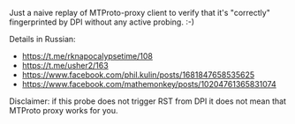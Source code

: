 Just a naive replay of MTProto-proxy client to verify that it's "correctly" fingerprinted by DPI without any active probing. :-)

Details in Russian:
- https://t.me/rknapocalypsetime/108
- https://t.me/usher2/163
- https://www.facebook.com/phil.kulin/posts/1681847658535625
- https://www.facebook.com/mathemonkey/posts/10204761365831074

Disclaimer: if this probe does not trigger RST from DPI it does not mean that MTProto proxy works for you.
